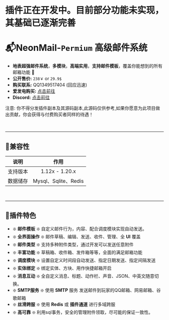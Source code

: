 
# 插件正在开发中。目前部分功能未实现，其基础已逐渐完善

# 📬NeonMail-`Permium` 高级邮件系统
- **地表超强邮件系统**，**多模块**，**高端实用**，**支持邮件模板**，覆盖你能想到的所有邮箱功能 💯
- **公开售价:** `238￥` or `29.9$`
- **购买联系:** QQ1349517404 (回应迅速)
- **爱发电购买:** [点击前往](https://afdian.net/item?plan_id=e9f2a7a0172511edabfd52540025c377)
- **Discord:** [点击前往](https://discord.gg/hXRUAsRfSb)

注意: 你不得分发插件副本及其源码副本,此源码仅供参考,如果你愿意为此项目做出贡献，你会获得与付费购买者同样的待遇！


<br/>

---


## 💽兼容性

|  说明  |                           作用                            |
|:----:|:-------------------------------------------------------:|
| 支持版本 |                     1.12x - 1.20.x                      |
| 数据储存 |                   Mysql、Sqlite、Redis                    |

<br/>

---
## 📒插件特色
- ❇️ **邮件模板** ❇️ 自定义邮件行为，内容、配合调度模块实现自动发送。
- ❇️ **全界面操作** ❇️ 邮件草稿、编辑、发送、收件、管理、全 **UI** 覆盖
- ❇️ **邮件类型** ❇️ 支持多种附件类型，通过开发可以发送任意附件
- ❇️ **丰富功能** ❇️ 草稿箱、收件箱、发件箱等等，全面的满足邮箱功能
- ❇️ **调度模块** ❇️ 设置自定义时间段自动发送、指定日期发送、指定间隔发送
- ❇️ **实体绑定** ❇️ 绑定实体、方块、用作快捷邮箱开启
- ❇️ **消息互动** ❇️ 全自定义消息、标题、动作栏、声音、JSON、中英文随意切换。
- ❇️ **SMTP服务** ❇️ 使用 **SMTP** 服务 发送邮件到玩家的QQ邮箱、网易邮箱、谷歌邮箱
- ❇️ **丝滑跨服** ❇️ 使用 **Redis** 或 **插件通道** 进行多域跨服
- ❇️ **高可靠** ❇️ 利用sql事务，安全的管理附件领取，尽可能的保证一致性。

<br/>


